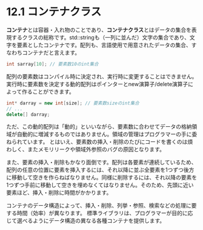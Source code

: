 # 12.1 コンテナクラス
**コンテナ**とは容器・入れ物のことであり、**コンテナクラス**とはデータの集合を表現するクラスの総称です。std::stringも（一列に並んだ）文字の集合であり、文字を要素としたコンテナです。配列も、言語使用で用意されたデータの集合、すなわちコンテナだと言えます。
```C++
int sarray[10]; // 要素数10のint集合
```

配列の要素数はコンパイル時に決定され、実行時に変更することはできません。実行時に要素数を決定する動的配列はポインターとnew演算子/delete演算子によって作ることができます。
```C++
int* darray = new int[size]; // 要素数sizeのint集合
// ...
delete[] darray;
```

ただ、この動的配列は「動的」といいながら、要素数に合わせてデータの格納領域が自動的に増減するものではありません。領域の管理はプログラマーの手に委ねられています。
とはいえ、要素数の挿入・削除のたびにコードを書くのは煩わしく、またメモリリークや領域外参照のバグの原因となります。

また、要素の挿入・削除もかなり面倒です。配列は各要素が連続しているため、配列の任意の位置に要素を挿入するには、それ以降に並ぶ全要素を1つずつ後方に移動して空きを作らねばなりません。同様に削除するには、それ以降の要素を1つずつ手前に移動して空きを埋めなくてはなりません。そのため、先頭に近い要素ほど、挿入・削除に時間がかかります。

コンテナのデータ構造によって、挿入・削除、列挙・参照、検索などの処理に要する時間（効率）が異なります。
標準ライブラリは、プログラマーが目的に応じて選べるようにデータ構造の異なる各種コンテナを提供します。
